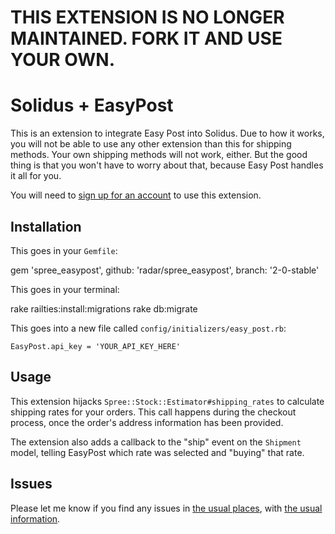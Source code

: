 # THIS EXTENSION IS NO LONGER MAINTAINED. FORK IT AND USE YOUR OWN.

# Solidus + EasyPost

This is an extension to integrate Easy Post into Solidus. Due to how it works, you will not be able to use any other extension than this for shipping methods. Your own shipping methods will not work, either. But the good thing is that you won't have to worry about that, because Easy Post handles it all for you.

You will need to [sign up for an account](https://www.easypost.com/) to use this extension.

## Installation

This goes in your `Gemfile`:

   gem 'spree_easypost', github: 'radar/spree_easypost', branch: '2-0-stable'

This goes in your terminal:

   rake railties:install:migrations
   rake db:migrate

This goes into a new file called `config/initializers/easy_post.rb`:

    EasyPost.api_key = 'YOUR_API_KEY_HERE'

## Usage

This extension hijacks `Spree::Stock::Estimator#shipping_rates` to calculate shipping rates for your orders. This call happens during the checkout process, once the order's address information has been provided.

The extension also adds a callback to the "ship" event on the `Shipment` model, telling EasyPost which rate was selected and "buying" that rate.

## Issues

Please let me know if you find any issues in [the usual places](https://github.com/radar/spree_easypost/issues), with [the usual information](https://github.com/spree/spree/tree/master/CONTRIBUTING.md). 

